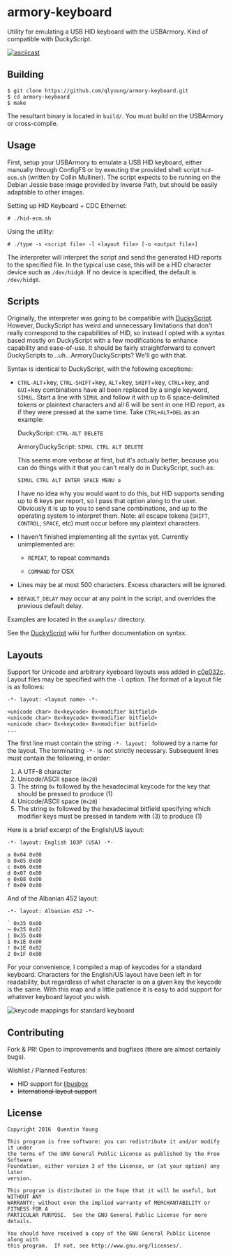 armory-keyboard
===============

Utility for emulating a USB HID keyboard with the USBArmory.  Kind of
compatible with DuckyScript.

[![asciicast](https://asciinema.org/a/45712.png)](https://asciinema.org/a/45712)

Building
--------
```shell
$ git clone https://github.com/qlyoung/armory-keyboard.git
$ cd armory-keyboard
$ make
```

The resultant binary is located in `build/`.  You must build on the USBArmory
or cross-compile.

Usage
-----
First, setup your USBArmory to emulate a USB HID keyboard, either
manually through ConfigFS or by exeuting the provided shell script `hid-ecm.sh`
(written by Collin Mulliner). The script expects to be running on the Debian
Jessie base image provided by Inverse Path, but should be easily adaptable to
other images.

Setting up HID Keyboard + CDC Ethernet:

```
# ./hid-ecm.sh
```

Using the utility:

```
# ./type -s <script file> -l <layout file> [-o <output file>]
```

The interpreter will interpret the script and send the generated HID reports to
the specified file. In the typical use case, this will be a HID character
device such as `/dev/hidg0`. If no device is specified, the default is
`/dev/hidg0`.

Scripts
-------
Originally, the interpreter was going to be compatible with
[DuckyScript](https://github.com/hak5darren/USB-Rubber-Ducky/wiki/Duckyscript).
However, DuckyScript has weird and unnecessary limitations that don't really
correspond to the capabilities of HID, so instead I opted with a syntax based
mostly on DuckyScript with a few modifications to enhance capability and
ease-of-use. It should be fairly straightforward to convert DuckyScripts
to...uh...ArmoryDuckyScripts? We'll go with that.

Syntax is identical to DuckyScript, with the following exceptions:

* `CTRL-ALT`+key, `CTRL-SHIFT`+key, `ALT`+key, `SHIFT`+key, `CTRL`+key, and
  `GUI`+key combinations have all been replaced by a single keyword, `SIMUL`.
  Start a line with `SIMUL` and follow it with up to 6 space-delimited tokens or
  plaintext characters and all 6 will be sent in one HID report, as if they were
  pressed at the same time. Take `CTRL+ALT+DEL` as an example:

  DuckyScript: `CTRL-ALT DELETE`

  ArmoryDuckyScript: `SIMUL CTRL ALT DELETE`

  This seems more verbose at first, but it's actually better, because you can
  do things with it that you can't really do in DuckyScript, such as:

  `SIMUL CTRL ALT ENTER SPACE MENU a `

  I have no idea why you would want to do this, but HID supports sending up to
  6 keys per report, so I pass that option along to the user. Obviously it is up
  to you to send sane combinations, and up to the operating system to interpret
  them.  Note: all escape tokens (`SHIFT`, `CONTROL`, `SPACE`, etc) must occur
  before any plaintext characters.

* I haven't finished implementing all the syntax yet. Currently unimplemented
  are:

  * `REPEAT`, to repeat commands
  
  * `COMMAND` for OSX

* Lines may be at most 500 characters. Excess characters will be ignored.

* `DEFAULT_DELAY` may occur at any point in the script, and overrides the
  previous default delay.

Examples are located in the `examples/` directory.

See the
[DuckyScript](https://github.com/hak5darren/USB-Rubber-Ducky/wiki/Duckyscript)
wiki for further documentation on syntax.

Layouts
-------
Support for Unicode and arbitrary kyeboard layouts was added in [c0e032c](https://github.com/qlyoung/armory-keyboard/commit/c0e032cd852b6b31bd2638d798e727915d035cdc). Layout files may be specified with the `-l` option. The format of a layout file is as follows:

```
-*- layout: <layout name> -*-

<unicode char> 0x<keycode> 0x<modifier bitfield>
<unicode char> 0x<keycode> 0x<modifier bitfield>
<unicode char> 0x<keycode> 0x<modifier bitfield>
...
```

The first line must contain the string `-*- layout: ` followed by a name for the layout. The terminating `-*-` is not strictly necessary.
Subsequent lines must contain the following, in order:

 1. A UTF-8 character
 2. Unicode/ASCII space (`0x20`)
 3. The string `0x` followed by the hexadecimal keycode for the key that should be pressed to produce (1)
 4. Unicode/ASCII space (`0x20`)
 5. The string `0x` followed by the hexadecimal bitfield specifying which modifier keys must be pressed in tandem with (3) to produce (1)

Here is a brief excerpt of the English/US layout:
```
-*- layout: English 103P (USA) -*-

a 0x04 0x00
b 0x05 0x00
c 0x06 0x00
d 0x07 0x00
e 0x08 0x00
f 0x09 0x00
```

And of the Albanian 452 layout:

```
-*- layout: Albanian 452 -*-

` 0x35 0x00
¬ 0x35 0x02
| 0x35 0x40
1 0x1E 0x00
! 0x1E 0x02
2 0x1F 0x00
```

For your convenience, I compiled a map of keycodes for a standard keyboard. Characters for the English/US layout have been left in for readability, but regardless of what character is on a given key the keycode is the same. With this map and a little patience it is easy to add support for whatever keyboard layout you wish.

![keycode mappings for standard keyboard](https://raw.githubusercontent.com/qlyoung/armory-keyboard/master/layouts/keyboard-layout.png)



Contributing
------------
Fork & PR! Open to improvements and bugfixes (there
are almost certainly bugs).

Wishlist / Planned Features:
* HID support for [libusbgx](https://github.com/libusbgx/libusbgx)
* ~~International layout support~~

License
-------
```
Copyright 2016  Quentin Young

This program is free software: you can redistribute it and/or modify it under
the terms of the GNU General Public License as published by the Free Software
Foundation, either version 3 of the License, or (at your option) any later
version.

This program is distributed in the hope that it will be useful, but WITHOUT ANY
WARRANTY; without even the implied warranty of MERCHANTABILITY or FITNESS FOR A
PARTICULAR PURPOSE.  See the GNU General Public License for more details.

You should have received a copy of the GNU General Public License along with
this program.  If not, see http://www.gnu.org/licenses/.
```
